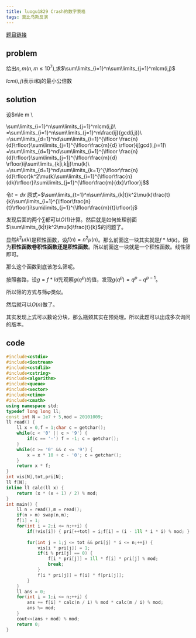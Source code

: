 ```yaml
---
title: luogu1829 Crash的数字表格
tags: 莫比乌斯反演
---
```


[题目链接](https://www.luogu.com.cn/problem/P1829)

## problem

给出$n,m(n,m\le10^7)$,求$\sum\limits_{i=1}^n\sum\limits_{j=1}^mlcm(i,j)$

$lcm(i,j)$表示i和j的最小公倍数

## solution

设$n\le m \\

\sum\limits_{i=1}^n\sum\limits_{j=1}^mlcm(i,j)\\ 
=\sum\limits_{i=1}^n\sum\limits_{j=1}^m\frac{ij}{gcd(i,j)}\\ 
=\sum\limits_{d=1}^nd\sum\limits_{i=1}^{\lfloor \frac{n}{d}\rfloor}\sum\limits_{j=1}^{\lfloor\frac{m}{d} \rfloor}ij[gcd(i,j)=1]\\ 
=\sum\limits_{d=1}^nd\sum\limits_{i=1}^{\lfloor \frac{n}{d}\rfloor}\sum\limits_{j=1}^{\lfloor\frac{m}{d} \rfloor}ij\sum\limits_{k|i,k|j}\mu(k)\\ 
=\sum\limits_{d=1}^nd\sum\limits_{k=1}^{\lfloor\frac{n}{d}\rfloor}k^2\mu(k)\sum\limits_{i=1}^{\lfloor\frac{n}{dk}\rfloor}i\sum\limits_{j=1}^{\lfloor\frac{m}{dx}\rfloor}j$$


令$t=dx$
原式=$\sum\limits_{t=1}^n\sum\limits_{k|t}k^2\mu(k)\frac{t}{k}\sum\limits_{i=1}^{\lfloor\frac{n}{t}\rfloor}i\sum\limits_{j=1}^{\lfloor\frac{m}{t}\rfloor}j$

发现后面的两个$\sum$都可以$O(1)$计算。然后就是如何处理前面$\sum\limits_{k|t}k^2\mu(k)\frac{t}{k}$的问题了。

显然$k^2\mu(k)$是积性函数，设$f(n)=n^2\mu(n)$。那么前面这一块其实就是$f*Id (k)$。因为**积性函数卷积性函数还是积性函数**。所以前面这一块就是一个积性函数。线性筛即可。

那么这个函数到底该怎么筛呢。

按照套路，设$g=f*Id$先观察$g(q^p)$的值，发现$g(q^p)=q^p-q^{p-1}$。

所以筛的方式与筛$\varphi$类似。

然后就可以$O(n)$做了。

其实发现上式可以数论分块，那么瓶颈其实在预处理。所以此题可以出成多次询问的版本。

## code

```cpp
#include<cstdio>
#include<iostream>
#include<cstdlib>
#include<cstring>
#include<algorithm>
#include<queue>
#include<vector>
#include<ctime>
#include<cmath>
using namespace std;
typedef long long ll;
const int N = 1e7 + 5,mod = 20101009;
ll read() {
	ll x = 0,f = 1;char c = getchar();
	while(c < '0' || c > '9') {
		if(c == '-') f = -1; c = getchar();
	}
	while(c >= '0' && c <= '9') {
		x = x * 10 + c - '0'; c = getchar();
	}
	return x * f;
}
int vis[N],tot,pri[N];
ll f[N];
inline ll calc(ll x) {
	return (x * (x + 1) / 2) % mod;
}
int main() {
	ll n = read(),m = read();
	if(n > m) swap(n,m);
	f[1] = 1;
	for(int i = 2;i <= n;++i) {
		if(!vis[i]) { pri[++tot] = i;f[i] = (i - 1ll * i * i) % mod; }
		
		for(int j = 1;j <= tot && pri[j] * i <= n;++j) {
			vis[i * pri[j]] = 1;
			if(i % pri[j] == 0) {
				f[i * pri[j]] = 1ll * f[i] * pri[j] % mod;
				break;
			}
			f[i * pri[j]] = f[i] * f[pri[j]];
		}
	}
	ll ans = 0;
	for(int i = 1;i <= n;++i) {
		ans += f[i] * calc(n / i) % mod * calc(m / i) % mod;
		ans %= mod;
	}
	cout<<(ans + mod) % mod;
	return 0;
}


```
